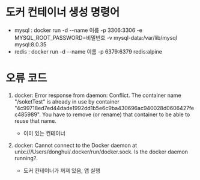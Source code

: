 # 도커 컨테이너 생성 명령어

- mysql : docker run -d --name 이름 -p 3306:3306 -e MYSQL_ROOT_PASSWORD=비밀번호 -v mysql-data:/var/lib/mysql mysql:8.0.35
- redis : docker run -d --name 이름 -p 6379:6379 redis:alpine


# 오류 코드
1. docker: Error response from daemon: Conflict. The container name "/soketTest" is already in use by container "4c99718ed7ed44dade1992dd1b5e6c9ba430696ac940028d0606427fec485989". You have to remove (or rename) that container to be able to reuse that name.
    - 이미 있는 컨테이너

2. docker: Cannot connect to the Docker daemon at unix:///Users/donghui/.docker/run/docker.sock. Is the docker daemon running?.
    - 도커 컨테이너가 꺼져 있음, 앱 실행